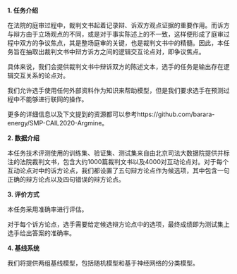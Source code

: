 **1. 任务介绍**

在法院的庭审过程中，裁判文书起着记录辩、诉双方观点证据的重要作用。而诉方与辩方由于立场观点的不同，或是对于事实陈述上的不一致，这样便形成了庭审过程中双方的争议焦点，其是整场庭审的关键，也是裁判文书中的精髓。因此，本任务旨在抽取出裁判文书中辩方诉方之间的逻辑交互论点对，即争议焦点。

具体来说，我们会提供裁判文书中辩诉双方的陈述文本，选手的任务是输出存在逻辑交互关系的论点对。

我们允许选手使用任何外部资料作为知识来帮助模型，但是我们要求选手在预测过程中不能够进行联网的操作。

更多的详细信息以及下文提到的资源都可以参考https://github.com/barara-energy/SMP-CAIL2020-Argmine。

**2. 数据介绍**

本任务技术评测使用的训练集、验证集、测试集来自由北京司法大数据院提供并标注的法院裁判文书，包含大约1000篇裁判文书以及4000对互动论点对。对于每个互动论点对中的诉方论点，我们都设置了五句辩方论点作为候选项，其中包含一句正确的辩方论点以及四句错误的辩方论点。

**3. 评价方式**

本任务采用准确率进行评估。

对于每个诉方论点，选手需要给定候选辩方论点中的选项，最终成绩即为测试集上选手给出答案的准确率。

**4. 基线系统**

我们将提供两组基线模型，包括随机模型和基于神经网络的分类模型。
